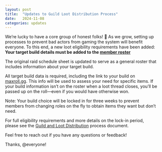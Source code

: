 ```yaml
---
layout: post
title:  "Updates to Guild Loot Distribution Process"
date:   2024-11-08
categories: updates
---
```


We’re lucky to have a core group of honest folks! 🌟 As we grow, setting up processes to prevent bad actors from gaming the system will benefit everyone. To this end, a new loot eligibility requirements have been added: **Your target build details must be added to the [member roster](https://discord.com/channels/1292680546916372530/1292681234304204913/1304515086831845457)**

The original raid schedule sheet is updated to serve as a general roster that includes information about your target build.

All target build data is required, including the link to your build on [maxroll.gg](https://maxroll.gg/throne-and-liberty/build-guides). This info will be used to assess your need for specific items. If your build information isn’t on the roster when a loot thread closes, you’ll be passed up on the roll—even if you would have otherwise won.

Note: Your build choice will be locked in for three weeks to prevent members from changing roles on the fly to obtain items they want but don’t need.

For full eligibility requirements and more details on the lock-in period, please see the [Guild and Loot Distribution](/docs/guild-loot-and-distribution) process document.

Feel free to reach out if you have any questions or feedback!

Thanks, @everyone!